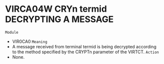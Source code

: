 # VIRCA04W CRYn termid DECRYPTING A MESSAGE
`Module`
- VIR0CA0
`Meaning`
- A message received from terminal termid is being decrypted according to the method specified by the CRYPTn parameter of the VIRTCT.
`Action`
- None.
